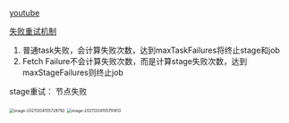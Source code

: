 [youtube](https://www.youtube.com/watch?v=rpKjcMoega0&t=1309s)

[失败重试机制](https://www.codenong.com/cs106931464/)

1. 普通task失败，会计算失败次数，达到maxTaskFailures将终止stage和job
2. Fetch Failure不会计算失败次数，而是计算stage失败次数，达到maxStageFailures则终止job

stage重试： 节点失败

<img src="https://piggo-picture.oss-cn-hangzhou.aliyuncs.com/image/image-20211204155728792.png" alt="image-20211204155728792" style="zoom:50%;" />

<img src="https://piggo-picture.oss-cn-hangzhou.aliyuncs.com/image/image-20211204155751613.png" alt="image-20211204155751613" style="zoom:50%;" />

